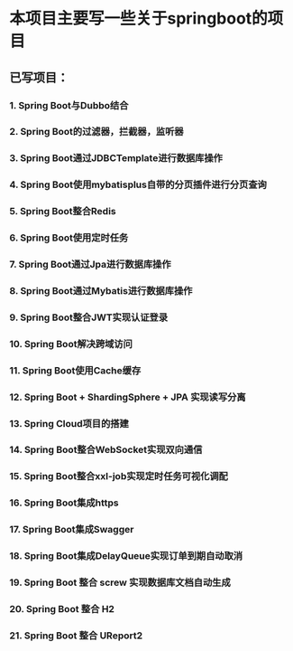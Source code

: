 # 本项目主要写一些关于springboot的项目
## 已写项目：
### 1. Spring Boot与Dubbo结合
### 2. Spring Boot的过滤器，拦截器，监听器
### 3. Spring Boot通过JDBCTemplate进行数据库操作
### 4. Spring Boot使用mybatisplus自带的分页插件进行分页查询
### 5. Spring Boot整合Redis
### 6. Spring Boot使用定时任务 
### 7. Spring Boot通过Jpa进行数据库操作
### 8. Spring Boot通过Mybatis进行数据库操作
### 9. Spring Boot整合JWT实现认证登录
### 10. Spring Boot解决跨域访问
### 11. Spring Boot使用Cache缓存
### 12. Spring Boot + ShardingSphere + JPA 实现读写分离
### 13. Spring Cloud项目的搭建
### 14. Spring Boot整合WebSocket实现双向通信
### 15. Spring Boot整合xxl-job实现定时任务可视化调配
### 16. Spring Boot集成https
### 17. Spring Boot集成Swagger
### 18. Spring Boot集成DelayQueue实现订单到期自动取消
### 19. Spring Boot 整合 screw 实现数据库文档自动生成
### 20. Spring Boot 整合 H2
### 21. Spring Boot 整合 UReport2
